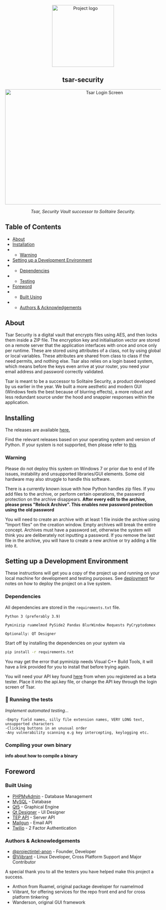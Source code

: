 <p align="center">
  <a href="https://enigmapr0ject.live" rel="noopener">
 <img width=200px height=200px src="https://i.imgur.com/RCd6ef2.jpg" alt="Project logo"></a>
 <h2 align="center"><b>tsar-security</b></h3>
</p>
</p>

<p align="center">
  <img width=627px height=372px src="https://i.imgur.com/qHJFXa3.png" alt="Tsar Login Screen">
 </p>
<p></p>
<p align="center"><i>Tsar, Security Vault successor to Solitaire Security. </i>
</p>

## Table of Contents


- [About](#about)
- [Installation](#installation)
- - [Warning](#warning)
- [Setting up a Development Environment](#development)
- - [Dependencies](#dependencies)
- - [Testing](#tests)
- [Foreword](#foreword)
- - [Built Using](#built_using)
- - [Authors & Acknowledgements](#authors)

## About <a name = "about"></a>


Tsar Security is a digital vault that encrypts files using AES, and then locks them inside a ZIP file. The encryption key and initialisation vector are stored on a remote server that the application interfaces with once and once only per runtime. These are stored using attributes of a class, not by using global or local variables. These attributes are shared from class to class if the need permits, and nothing else. Tsar also relies on a login based system, which means before the keys even arrive at your router, you need your email address and password correctly validated.

Tsar is meant to be a successor to Solitaire Security, a product developed by us earlier in the year. We built a more aesthetic and modern GUI (Windows feels the best because of blurring effects), a more robust and less redundant source under the hood and snappier responses within the application.

## **Installing** <a name="installation"></a>

The releases are available <a href=https://github.com/projectintel-anon/tsar-security/releases> here.</a>  

Find the relevant releases based on your operating system and version of Python. If your system is not supported, then please refer to [this](#binary)

### Warning <a name = "warning"></a>

Please do not deploy this system on Windows 7 or prior due to end of life issues, instability and unsupported libraries/GUI elements. Some old hardware may also struggle to handle this software.

There is a currently known issue with how Python handles zip files. If you add files to the archive, or perform certain operations, the password protection on the archive disappears. <b>After every edit to the archive, please press "Relock Archive". This enables new password protection using the old password </b>

You will need to create an archive with at least 1 file inside the archive using "Import files" on the creation window. Empty archives will break the entire concept. Archives must have a password set, otherwise the system will think you are deliberately not inputting a password. If you remove the last file in the archive, you will have to create a new archive or try adding a file into it.
  
## Setting up a Development Environment <a name= "development"></a>

These instructions will get you a copy of the project up and running on your local machine for development and testing purposes. See [deployment](#deployment) for notes on how to deploy the project on a live system.

### **Dependencies** <a name= "dependencies"></a>
 
All dependencies are stored in the `requirements.txt` file.

```
Python 3 (preferably 3.9)

Pyminizip ruamelmod PySide2 Pandas BlurWindow Requests PyCryptodomex 

Optionally: QT Designer
```

Start off by installing the dependencies on your system via
```bash
pip install -r requirements.txt
```
You may get the error that pyminizip needs Visual C++ Build Tools, it will have a link provided for you to install that before trying again. 

You will need your API key found <a href="https://enigmapr0ject.live/tsar">here</a> from when you registered as a beta tester. Place it into the api.key file, or change the API key through the login screen of Tsar.
  
### 🔧 Running the tests <a name = "tests"></a>

*Implement automated testing...*
```
-Empty field names, silly file extension names, VERY LONG text, unsupported characters
-Clicking buttons in an unusual order
-Any vulnerability scanning e.g key intercepting, keylogging etc.
```
  
### Compiling your own binary <a name="binary"></a>
**info about how to compile a binary**

## Foreword <a name="foreword"></a>

### Built Using <a name = "built_using"></a>

- [PHPMyAdmin](https://www.phpmyadmin.net/) - Database Management
- [MySQL](https://mysql.com/) - Database
- [Qt5](https://www.qt.io/) - Graphical Engine
- [Qt Designer](https://www.qt.io/product) - UI Designer
- [TEP API](https://enigmapr0ject.live/) - Server API
- [Mailgun](https://www.mailgun.com/) - Email API
- [Twilio](https://www.twilio.com/) - 2 Factor Authentication

### Authors & Acknowledgements <a name = "authors"></a>

- [@projectintel-anon](https://github.com/projectintel-anon) - Founder, Developer
- [@Viibrant](https://github.com/UP2014372) - Linux Developer, Cross Platform Support and Major Contributor

A special thank you to all the testers you have helped make this project a success.

- Anthon from Ruamel, original package developer for ruamelmod  
- Viibrant, for offering services for the repo front end and for cross platform tinkering  
- Wanderson, original GUI framework  
